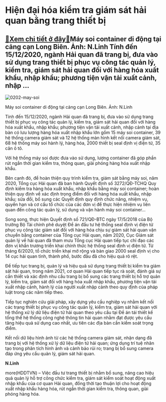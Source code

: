 Hiện đại hóa kiểm tra giám sát hải quan bằng trang thiết bị
===========================================================

[:gift:Xem chi tiết ở đây:gift:](https://hddtvn.com/hien-dai-hoa-kiem-tra-giam-sat-hai-quan-bang-trang-thiet-bi/)Máy soi container di động tại cảng cạn Long Biên. Ảnh: N.Linh Tính đến 15/12/2020, ngành Hải quan đã trang bị, đưa vào sử dụng trang thiết bị phục vụ công tác quản lý, kiểm tra, giám sát hải quan đối với hàng hóa xuất khẩu, nhập khẩu; phương tiện vận tải xuất cảnh, nhập …
--------------------------------------------------------------------------------------------------------------------------------------------------------------------------------------------------------------------------------------------------------------------------------





![0202-may-soi](https://hddtvn.com/wp-content/uploads/2021/01/0202_may_soi.jpg "Máy soi container di động tại cảng cạn Long Biên. Ảnh: N.Linh")


Máy soi container di động tại cảng cạn Long Biên. Ảnh: N.Linh



Tính đến 15/12/2020, ngành Hải quan đã trang bị, đưa vào sử dụng trang thiết bị phục vụ công tác quản lý, kiểm tra, giám sát hải quan đối với hàng hóa xuất khẩu, nhập khẩu; phương tiện vận tải xuất cảnh, nhập cảnh tại địa bàn có lưu lượng hàng hóa xuất nhập khẩu lớn gồm 15 máy soi container, 39 hệ thống camera giám sát và 12 hệ thống màn hình kết nối camera giám sát, 68 hệ thống máy soi hành lý, hàng hóa, 2000 thiết bị seal định vị điện tử, 35 cân ô tô.


Với hệ thống máy soi được đưa vào sử dụng, lượng container đã góp phần rút ngắn thời gian kiểm tra, thông quan, giải phóng hàng hóa xuất nhập khẩu.


Bên cạnh đó, để hoàn thiện quy trình kiểm tra, giám sát bằng máy soi, năm 2020, Tổng cục Hải quan đã ban hành Quyết định số 3272/QĐ-TCHQ Quy định kiểm tra hàng hóa xuất khẩu, nhập khẩu bằng máy soi container; hoàn thiện quy định về xác định trọng điểm đối với hàng hóa xuất khẩu, nhập khẩu; sửa đổi, bổ sung các Quyết định quy định chức năng, nhiệm vụ, quyền hạn và cơ cấu tổ chức của các đơn vị để thực hiện nhiệm vụ liên quan đến công tác quản lý, sử dụng và vận hành máy soi container…


Song song, thực hiện Quyết định số 721/QĐ-BTC ngày 17/5/2018 của Bộ trưởng Bộ Tài chính phê duyệt Đề án đầu tư hệ thống seal định vị điện tử phục vụ công tác giám sát đối với hàng hóa chịu sự giám sát hải quan vận chuyển bằng container của Tổng cục Hải quan, năm 2020, Cục Giám sát quản lý về hải quan đã tham mưu Tổng cục Hải quan tiếp tục chỉ đạo các đơn vị khẩn trương triển khai chính thức hệ thống seal định vị điện tử. Từ tháng 6/2020, tổ chức triển khai mở rộng và bàn giao 2000 seal định vị cho 14 cục hải quan tỉnh, thành phố, bước đầu đã cho hiệu quả rõ rệt.


Để tiếp tục trang bị, quản lý và hiệu quả sử dụng trang thiết bị kiểm tra giám sát hải quan, trong năm 2021, cơ quan Hải quan tiếp tục rà soát, đánh giá sự cần thiết và xác định nhu cầu trang bị bổ sung các trang thiết bị hỗ trợ quản lý, kiểm tra, giám sát đối với hàng hóa xuất nhập khẩu, phương tiện vận tải xuất nhập cảnh, hành lý của người xuất nhập cảnh theo quy định của pháp luật trong các năm tiếp theo.


Tiếp tục nghiên cứu giải pháp, xây dựng yêu cầu nghiệp vụ nhằm kết nối các trang thiết bị phục vụ công tác quản lý, kiểm tra, giám sát hải quan với hệ thống xử lý dữ liệu điện tử hải quan theo yêu cầu tại Đề án tái thiết kế tổng thể hệ thống công nghệ thông tin hải quan nhằm đạt được yêu cầu tăng hiệu quả sử dụng cao nhất, ưu tiên các địa bàn cần kiểm soát trọng điểm.


Kết nối dữ liệu hình ảnh từ các hệ thống camera giám sát, nhận dạng đã trang bị với hệ thống xử lý dữ liệu điện tử hải quan; ứng dụng trí tuệ nhân tạo trong phân tích hình ảnh và cảnh bảo rủi ro; trang bị bổ sung camera đáp ứng yêu cầu quản lý, giám sát hải quan.




**N.Linh**



more(HDDTVN) – Việc đầu tư trang thiết bị nhằm bổ sung, nâng cao hiệu quả quản lý hỗ trợ công chức kiểm tra, giám sát kiểm soát hoạt động xuất nhập khẩu của cơ quan Hải quan, đồng thời tạo thuận lợi cho hoạt động xuất nhập khẩu hàng hóa, rút ngắn thời gian kiểm tra, thông quan, giải phóng hàng hóa.

